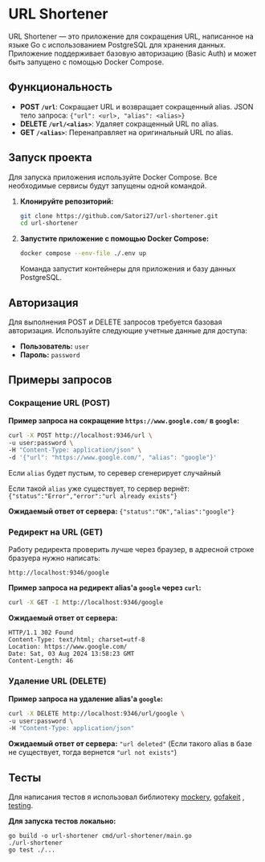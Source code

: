 # URL Shortener

URL Shortener — это приложение для сокращения URL, написанное на языке Go с использованием PostgreSQL для хранения данных. Приложение поддерживает базовую авторизацию (Basic Auth) и может быть запущено с помощью Docker Compose.

## Функциональность

- **POST `/url`**: Сокращает URL и возвращает сокращенный alias. JSON тело запроса: `{"url": <url>, "alias": <alias>}`
- **DELETE `/url/<alias>`**: Удаляет сокращенный URL по alias.
- **GET `/<alias>`**: Перенаправляет на оригинальный URL по alias.

## Запуск проекта

Для запуска приложения используйте Docker Compose. Все необходимые сервисы будут запущены одной командой.

1. **Клонируйте репозиторий:**

    ```sh
    git clone https://github.com/Satori27/url-shortener.git
    cd url-shortener
    ```

2. **Запустите приложение с помощью Docker Compose:**

    ```sh
    docker compose --env-file ./.env up
    ```

    Команда запустит контейнеры для приложения и базу данных PostgreSQL.

## Авторизация

Для выполнения POST и DELETE запросов требуется базовая авторизация. Используйте следующие учетные данные для доступа:

- **Пользователь:** `user`
- **Пароль:** `password`

## Примеры запросов

### Сокращение URL (POST)

**Пример запроса на сокращение `https://www.google.com/` в `google`:**

```sh
curl -X POST http://localhost:9346/url \
-u user:password \
-H "Content-Type: application/json" \
-d '{"url": "https://www.google.com/", "alias": "google"}'
```
Если `alias` будет пустым, то серевер сгенерирует случайный

Если такой `alias` уже существует, то сервер вернёт: `{"status":"Error","error":"url already exists"}
`

**Ожидаемый ответ от сервера:**
`{"status":"OK","alias":"google"}`

### Редирект на URL (GET)
Работу редиректа проверить лучше через браузер, в адресной строке бразуера нужно написать:
```
http://localhost:9346/google
```

**Пример запроса на редирект alias'а `google` через `curl`:**

```sh
curl -X GET -I http://localhost:9346/google
```
**Ожидаемый ответ от сервера:**
```
HTTP/1.1 302 Found
Content-Type: text/html; charset=utf-8
Location: https://www.google.com/
Date: Sat, 03 Aug 2024 13:58:23 GMT
Content-Length: 46
```

### Удаление URL (DELETE)

**Пример запроса на удаление alias'а `google`:**

```sh
curl -X DELETE http://localhost:9346/url/google \
-u user:password \
-H "Content-Type: application/json" 
```
**Ожидаемый ответ от сервера:**
`"url deleted"`
(Если такого alias в базе не существует, тогда вернется `"url not exists"`)

## Тесты
Для написания тестов я использовал библиотеку [mockery](https://github.com/vektra/mockery), [gofakeit](https://github.com/brianvoe/gofakeit) , [testing](https://pkg.go.dev/testing).

**Для запуска тестов локально:**

```
go build -o url-shortener cmd/url-shortener/main.go
./url-shortener
go test ./...
```